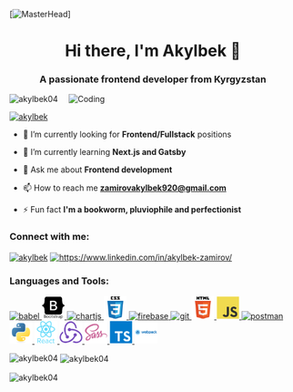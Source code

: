 [![MasterHead](https://lh5.googleusercontent.com/ODUp4CqAGXfeahmFXZR5rny3UMs-AT21SD_SnQJt59k4qCxfqQv_67Zhn7LgeP1pAWCwouMe84lRkph92zXucfZKnsRj8XQ2nlgiPXbh_gvY2fGlCjrnxffkLUPQeQo2vZ7iCclNOFkJw3p8Vc_xPvg)]
<h1 align="center">Hi there, I'm Akylbek  👋</h1>
<h3 align="center">A passionate frontend developer from Kyrgyzstan</h3>
<img  align="right" alt="Coding" width="400" src="https://cdn.dribbble.com/users/1162077/screenshots/3848914/media/320984a9ca58b3c73274c9259ecf6de8.gif">

<p align="left"> <img src="https://komarev.com/ghpvc/?username=akylbek04&label=Profile%20views&color=0e75b6&style=flat" alt="akylbek04" /> </p>

<p align="left"> <a href="https://twitter.com/akylbek" target="blank"><img src="https://img.shields.io/twitter/follow/akylbek?logo=twitter&style=for-the-badge" alt="akylbek" /></a> </p>

- 🔭 I’m currently looking for **Frontend/Fullstack** positions

- 🌱 I’m currently learning **Next.js and Gatsby**

- 💬 Ask me about **Frontend development**

- 📫 How to reach me **zamirovakylbek920@gmail.com**

- ⚡ Fun fact **I'm a bookworm, pluviophile and perfectionist**

<h3 align="left">Connect with me:</h3>
<p align="left">
<a href="https://twitter.com/akylbek" target="blank"><img align="center" src="https://raw.githubusercontent.com/rahuldkjain/github-profile-readme-generator/master/src/images/icons/Social/twitter.svg" alt="akylbek" height="30" width="40" /></a>
<a href="https://www.linkedin.com/in/akylbek-zamirov/" target="blank"><img align="center" src="https://raw.githubusercontent.com/rahuldkjain/github-profile-readme-generator/master/src/images/icons/Social/linked-in-alt.svg" alt="https://www.linkedin.com/in/akylbek-zamirov/" height="30" width="40" /></a>
</p>

<h3 align="left">Languages and Tools:</h3>
<p align="left"> <a href="https://babeljs.io/" target="_blank" rel="noreferrer"> <img src="https://www.vectorlogo.zone/logos/babeljs/babeljs-icon.svg" alt="babel" width="40" height="40"/> </a> <a href="https://getbootstrap.com" target="_blank" rel="noreferrer"> <img src="https://raw.githubusercontent.com/devicons/devicon/master/icons/bootstrap/bootstrap-plain-wordmark.svg" alt="bootstrap" width="40" height="40"/> </a> <a href="https://www.chartjs.org" target="_blank" rel="noreferrer"> <img src="https://www.chartjs.org/media/logo-title.svg" alt="chartjs" width="40" height="40"/> </a> <a href="https://www.w3schools.com/css/" target="_blank" rel="noreferrer"> <img src="https://raw.githubusercontent.com/devicons/devicon/master/icons/css3/css3-original-wordmark.svg" alt="css3" width="40" height="40"/> </a> <a href="https://firebase.google.com/" target="_blank" rel="noreferrer"> <img src="https://www.vectorlogo.zone/logos/firebase/firebase-icon.svg" alt="firebase" width="40" height="40"/> </a> <a href="https://git-scm.com/" target="_blank" rel="noreferrer"> <img src="https://www.vectorlogo.zone/logos/git-scm/git-scm-icon.svg" alt="git" width="40" height="40"/> </a> <a href="https://www.w3.org/html/" target="_blank" rel="noreferrer"> <img src="https://raw.githubusercontent.com/devicons/devicon/master/icons/html5/html5-original-wordmark.svg" alt="html5" width="40" height="40"/> </a> <a href="https://developer.mozilla.org/en-US/docs/Web/JavaScript" target="_blank" rel="noreferrer"> <img src="https://raw.githubusercontent.com/devicons/devicon/master/icons/javascript/javascript-original.svg" alt="javascript" width="40" height="40"/> </a> <a href="https://postman.com" target="_blank" rel="noreferrer"> <img src="https://www.vectorlogo.zone/logos/getpostman/getpostman-icon.svg" alt="postman" width="40" height="40"/> </a> <a href="https://www.python.org" target="_blank" rel="noreferrer"> <img src="https://raw.githubusercontent.com/devicons/devicon/master/icons/python/python-original.svg" alt="python" width="40" height="40"/> </a> <a href="https://reactjs.org/" target="_blank" rel="noreferrer"> <img src="https://raw.githubusercontent.com/devicons/devicon/master/icons/react/react-original-wordmark.svg" alt="react" width="40" height="40"/> </a> <a href="https://redux.js.org" target="_blank" rel="noreferrer"> <img src="https://raw.githubusercontent.com/devicons/devicon/master/icons/redux/redux-original.svg" alt="redux" width="40" height="40"/> </a> <a href="https://sass-lang.com" target="_blank" rel="noreferrer"> <img src="https://raw.githubusercontent.com/devicons/devicon/master/icons/sass/sass-original.svg" alt="sass" width="40" height="40"/> </a> <a href="https://www.typescriptlang.org/" target="_blank" rel="noreferrer"> <img src="https://raw.githubusercontent.com/devicons/devicon/master/icons/typescript/typescript-original.svg" alt="typescript" width="40" height="40"/> </a> <a href="https://webpack.js.org" target="_blank" rel="noreferrer"> <img src="https://raw.githubusercontent.com/devicons/devicon/d00d0969292a6569d45b06d3f350f463a0107b0d/icons/webpack/webpack-original-wordmark.svg" alt="webpack" width="40" height="40"/> </a> </p>

<p><img align="left" src="https://github-readme-stats.vercel.app/api/top-langs?username=akylbek04&show_icons=true&locale=en&layout=compact" alt="akylbek04" /></p>

<p>&nbsp;<img align="center" src="https://github-readme-stats.vercel.app/api?username=akylbek04&show_icons=true&locale=en" alt="akylbek04" /></p>

<p><img align="center" src="https://github-readme-streak-stats.herokuapp.com/?user=akylbek04&" alt="akylbek04" /></p>
